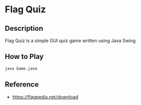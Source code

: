 # Flag Quiz

## Description

Flag Quiz is a simple GUI quiz game written using Java Swing

## How to Play

```bash
java Game.java
```

## Reference

- <https://flagpedia.net/download>
